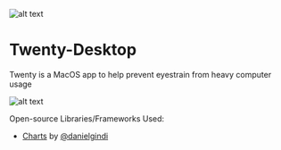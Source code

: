 ![alt text](https://github.com/rohintangirala/Twenty-Desktop/blob/master/Twenty-Desktop/Assets.xcassets/twenty-brand-dark.imageset/twenty-brand-dark.png "Twenty Logo")
# Twenty-Desktop

Twenty is a MacOS app to help prevent eyestrain from heavy computer usage

![alt text](https://github.com/rohintangirala/Twenty-Desktop/blob/master/screenshot.png "Screenshot")

Open-source Libraries/Frameworks Used:
- [Charts](https://github.com/danielgindi/Charts) by [@danielgindi](https://github.com/danielgindi)
